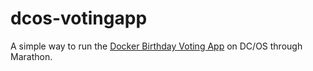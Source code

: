 # dcos-votingapp
A simple way to run the [Docker Birthday Voting App](https://github.com/docker/docker-birthday-3) on DC/OS through Marathon.
